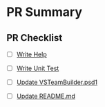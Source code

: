 # PR Summary

<!-- summarize your PR between here and the checklist -->

## PR Checklist

- [ ] [Write Help](https://github.com/jsclifford/VSTeamBuilder/blob/master/.github/CONTRIBUTING.md#write-help)
- [ ] [Write Unit Test](https://github.com/jsclifford/VSTeamBuilder/blob/master/.github/CONTRIBUTING.md#write-unit-test)
- [ ] [Update VSTeamBuilder.psd1](https://github.com/jsclifford/VSTeamBuilder/blob/master/.github/CONTRIBUTING.md#update-VSTeamBuilder.psd1)
- [ ] [Update README.md](https://github.com/jsclifford/VSTeamBuilder/blob/master/.github/CONTRIBUTING.md#update-README.md)

